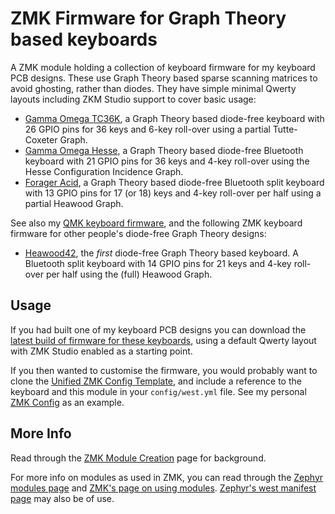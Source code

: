 # ZMK Firmware for Graph Theory based keyboards

A ZMK module holding a collection of keyboard firmware for my keyboard PCB designs.
These use Graph Theory based sparse scanning matrices to avoid ghosting, rather than diodes.
They have simple minimal Qwerty layouts including ZKM Studio support to cover basic usage:

* [Gamma Omega TC36K](boards/shields/tc36k), a Graph Theory based diode-free keyboard with
  26 GPIO pins for 36 keys and 6-key roll-over using a partial Tutte-Coxeter Graph.
* [Gamma Omega Hesse](boards/shields/hesse), a Graph Theory based diode-free Bluetooth
  keyboard with 21 GPIO pins for 36 keys and 4-key roll-over using the Hesse Configuration
  Incidence Graph.
* [Forager Acid](boards/shields/acid), a Graph Theory based diode-free Bluetooth split
  keyboard with 13 GPIO pins for 17 (or 18) keys and 4-key roll-over per half using a
  partial Heawood Graph.

See also my [QMK keyboard firmware](https://github.com/peterjc/qmk_userspace), and the
following ZMK keyboard firmware for other people's diode-free Graph Theory designs:

* [Heawood42](https://github.com/triliu/Heawood42/tree/main/zmk/heawood42), the *first*
  diode-free Graph Theory based keyboard. A Bluetooth split keyboard with 14 GPIO pins
  for 21 keys and 4-key roll-over per half using the (full) Heawood Graph.

## Usage

If you had built one of my keyboard PCB designs you can download the [latest build
of firmware for these keyboards](https://github.com/peterjc/zmk-keyboard-graph-theory/releases/tag/latest),
using a default Qwerty layout with ZMK Studio enabled as a starting point.

If you then wanted to customise the firmware, you would probably want to clone the
[Unified ZMK Config Template](https://github.com/zmkfirmware/unified-zmk-config-template),
and include a reference to the keyboard and this module in your `config/west.yml` file. 
See my personal [ZMK Config](https://github.com/peterjc/zmk-config) as an example.

## More Info

Read through the [ZMK Module Creation](https://zmk.dev/docs/development/module-creation)
page for background.

For more info on modules as used in ZMK, you can read through the [Zephyr modules
page](https://docs.zephyrproject.org/3.5.0/develop/modules.html) and [ZMK's page
on using modules](https://zmk.dev/docs/features/modules). [Zephyr's west manifest
page](https://docs.zephyrproject.org/3.5.0/develop/west/manifest.html#west-manifests)
may also be of use.
